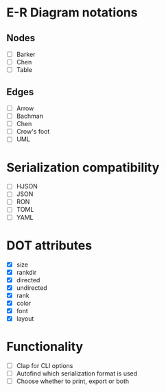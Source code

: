 # E-R Diagram notations
## Nodes
- [ ] Barker
- [ ] Chen
- [ ] Table
## Edges
- [ ] Arrow
- [ ] Bachman
- [ ] Chen
- [ ] Crow's foot
- [ ] UML
# Serialization compatibility
- [ ] HJSON
- [ ] JSON
- [ ] RON
- [ ] TOML
- [ ] YAML
# DOT attributes
- [X] size
- [X] rankdir
- [X] directed
- [X] undirected
- [X] rank
- [X] color
- [X] font
- [X] layout
# Functionality
- [ ] Clap for CLI options
- [ ] Autofind which serialization format is used
- [ ] Choose whether to print, export or both
